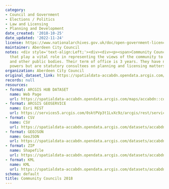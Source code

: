 ```yaml
---
category:
- Council and Government
- Elections / Politics
- Law and Licensing
- Planning and Development
date_created: '2018-10-25'
date_updated: '2022-11-24'
license: https://www.nationalarchives.gov.uk/doc/open-government-licence/version/3/
maintainer: Aberdeen City Council
notes: <div style='text-align:Left;'><div><div><p><span>Community Councils are bodies
  that play a vital role in representing the views of the community to local authorities
  and other public bodies. Their term of office is 3 years. They have no executive
  powers but are statutory consultees on planning and licensing matters.</span></p></div></div></div>
organization: Aberdeen City Council
original_dataset_link: https://spatialdata-accabdn.opendata.arcgis.com/maps/accabdn::community-councils-2018-1
records: null
resources:
- format: ARCGIS HUB DATASET
  name: Web Page
  url: https://spatialdata-accabdn.opendata.arcgis.com/maps/accabdn::community-councils-2018-1
- format: ARCGIS GEOSERVICE
  name: Esri REST
  url: https://services5.arcgis.com/0sktPVp3t1LvXc9z/arcgis/rest/services/Community_Councils_2018/FeatureServer/39
- format: CSV
  name: CSV
  url: https://spatialdata-accabdn.opendata.arcgis.com/datasets/accabdn::community-councils-2018-1.csv?outSR=%7B%22latestWkid%22%3A27700%2C%22wkid%22%3A27700%7D
- format: GEOJSON
  name: GeoJSON
  url: https://spatialdata-accabdn.opendata.arcgis.com/datasets/accabdn::community-councils-2018-1.geojson?outSR=%7B%22latestWkid%22%3A27700%2C%22wkid%22%3A27700%7D
- format: ZIP
  name: Shapefile
  url: https://spatialdata-accabdn.opendata.arcgis.com/datasets/accabdn::community-councils-2018-1.zip?outSR=%7B%22latestWkid%22%3A27700%2C%22wkid%22%3A27700%7D
- format: KML
  name: KML
  url: https://spatialdata-accabdn.opendata.arcgis.com/datasets/accabdn::community-councils-2018-1.kml?outSR=%7B%22latestWkid%22%3A27700%2C%22wkid%22%3A27700%7D
schema: default
title: Community Councils 2018
---
```


